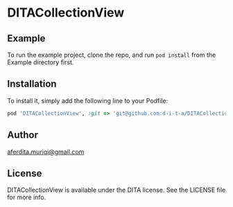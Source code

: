 # DITACollectionView

## Example

To run the example project, clone the repo, and run `pod install` from the Example directory first.

## Installation

To install
it, simply add the following line to your Podfile:

```ruby
pod 'DITACollectionView', :git => 'git@github.com:d-i-t-a/DITACollectionView.git'

```

## Author

aferdita.muriqi@gmail.com

## License

DITACollectionView is available under the DITA license. See the LICENSE file for more info.
